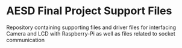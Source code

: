 # AESD Final Project Support Files
Repository containing supporting files and driver files for interfacing Camera and LCD with Raspberry-Pi as well as files related to socket communication

